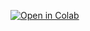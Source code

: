 [![Open in Colab](https://colab.research.google.com/assets/colab-badge.svg)](https://colab.research.google.com/github/Francisss3/AAI614_Francis-/blob/main/Notebook2_1.ipynb)

